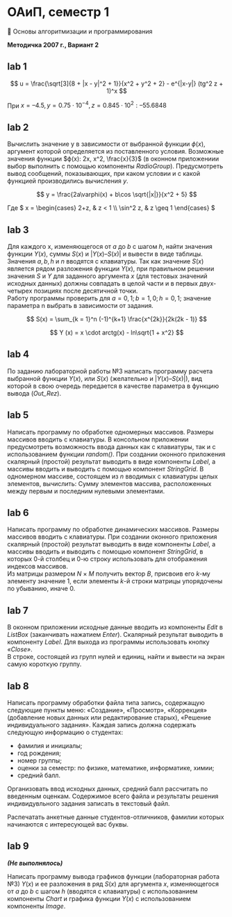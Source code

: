# ОАиП, семестр 1

🔑 Основы алгоритмизации и программирования

**Методичка 2007 г., Вариант 2**

## lab 1

$$ u = \frac{\sqrt[3]{8 + |x - y|^2 + 1}}{x^2 + y^2 + 2} - e^{|x-y|} (tg^2 z + 1)^x $$

При $` x = –4.5, y = 0.75 \cdot 10^{-4}, z = 0.845 \cdot 10^2 : –55.6848 `$

## lab 2

Вычислить значение y в зависимости от выбранной функции $ϕ(x)$, аргумент которой определяется из поставленного условия. Возможные значения функции $ϕ(x): 2x, x^2, \frac{х}{3}$ (в оконном приложениии выбор выполнить с помощью компоненты *RadioGroup*). Предусмотреть вывод сообщений, показывающих, при каком условии и с какой функцией производились вычисления $у$.

$$ y = \frac{2a\varphi(x) + b\cos \sqrt{|x|}}{x^2 + 5} $$

Где $` x = \begin{cases} 2+z, & z < 1 \\ \sin^2 z, & z \geq 1 \end{cases} `$

## lab 3

Для каждого x, изменяющегося от $a$ до $b$ с шагом $h$, найти значения функции $Y(x)$, суммы $S(x)$ и $|Y(x)–S(x)|$ и вывести в виде таблицы. Значения $a, b, h$ и $n$ вводятся с клавиатуры. Так как значение $S(x)$ является рядом разложения функции $Y(x)$, при правильном решении значения $S$ и $Y$ для заданного аргумента $x$ (для тестовых значений исходных данных) должны совпадать в целой части и в первых двух-четырех позициях после десятичной точки.  
Работу программы проверить для $a = 0,1; b = 1,0; h = 0,1;$ значение параметра n выбрать в зависимости от задания.

$$ S(x) = \sum_{k = 1}^n (-1)^{k+1} \frac{x^{2k}}{2k(2k - 1)} $$

$$ Y (x) = x \cdot arctg(x) - ln\sqrt{1 + x^2} $$

## lab 4

По заданию лабораторной работы №3 написать программу расчета выбранной функции $Y(x)$, или $S(x)$ (желательно и $|Y(x)–S(x)|$), вид которой в свою очередь передается в качестве параметра в функцию вывода (*Out_Rez*).

## lab 5

Написать программу по обработке одномерных массивов. Размеры массивов вводить с клавиатуры. В консольном приложении предусмотреть возможность ввода данных как с клавиатуры, так и с использованием функции *random()*.
При создании оконного приложения скалярный (простой) результат выводить в виде компоненты *Label*, а массивы вводить и выводить с помощью компонент *StringGrid*.
В одномерном массиве, состоящем из $n$ вводимых с клавиатуры целых элементов, вычислить:
Сумму элементов массива, расположенных между первым и последним нулевыми элементами.

## lab 6

Написать программу по обработке динамических массивов. Размеры массивов вводить с клавиатуры. При создании оконного приложения скалярный (простой) результат выводить в виде компоненты *Label*, а массивы вводить и выводить с помощью компонент *StringGrid*, в которых $0$-й столбец и $0$-ю строку использовать для отображения индексов массивов.  
Из матрицы размером $N×M$ получить вектор $B$, присвоив его $k$-му элементу значение $1$, если элементы $k$-й строки матрицы упорядочены по убыванию, иначе $0$.

## lab 7

В оконном приложении исходные данные вводить из компоненты *Edit* в *ListBox* (заканчивать нажатием *Enter*). Скалярный результат выводить в компоненту *Label*. Для выхода из программы использовать кнопку *«Close»*.  
В строке, состоящей из групп нулей и единиц, найти и вывести на экран самую короткую группу.

## lab 8

Написать программу обработки файла типа запись, содержащую следующие пункты меню: «Создание», «Просмотр», «Коррекция» (добавление новых данных или редактирование старых), «Решение индивидуального задания».
Каждая запись должна содержать следующую информацию о студентах:

- фамилия и инициалы;
- год рождения;
- номер группы;
- оценки за семестр: по физике, математике, информатике, химии;
- средний балл.

Организовать ввод исходных данных, средний балл рассчитать по введенным оценкам. Содержимое всего файла и результаты решения индивидувльного задания записать в текстовый файл.

Распечатать анкетные данные студентов-отличников, фамилии которых начинаются с интересующей вас буквы.

## lab 9

***(Не выполнялось)***

Написать программу вывода графиков функции (лабораторная работа №3) $Y(x)$ и ее разложения в ряд $S(x)$ для аргумента $x$, изменяющегося от $a$ до $b$ с шагом $h$ (вводятся с клавиатуры) с использованием компоненты *Сhart* и графика функции $Y(x)$ с использованием компоненты *Image*.